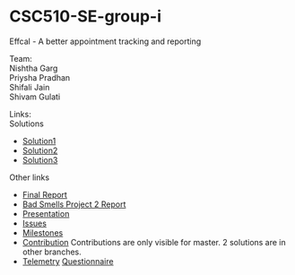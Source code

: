 # CSC510-SE-group-i  
  
  
Effcal - A better appointment tracking and reporting

Team:  
Nishtha Garg  
Priysha Pradhan  
Shifali Jain  
Shivam Gulati

Links:  
Solutions  

* [Solution1](https://github.com/shivamgulati1991/CSC510-SE-group-i/tree/master/Sol3_GS)
* [Solution2](https://github.com/shivamgulati1991/CSC510-SE-group-i/tree/and)
* [Solution3](https://github.com/shivamgulati1991/CSC510-SE-group-i/tree/JS)  

Other links

* [Final Report](https://github.com/shivamgulati1991/CSC510-SE-group-i/blob/master/Final_Report.pdf)
* [Bad Smells Project 2 Report](https://github.com/shivamgulati1991/CSC510-SE-group-i/blob/master/May1/BadSmellsReport_Group_i.pdf)
* [Presentation](https://github.com/shivamgulati1991/CSC510-SE-group-i/blob/master/Effcal_Presentation.pdf)
* [Issues](https://github.com/shivamgulati1991/CSC510-SE-group-i/issues)
* [Milestones](https://github.com/shivamgulati1991/CSC510-SE-group-i/milestones)
* [Contribution](https://github.com/shivamgulati1991/CSC510-SE-group-i/graphs/contributors)
  Contributions are only visible for master. 2 solutions are in other branches.  
* [Telemetry](https://github.com/shivamgulati1991/CSC510-SE-group-i/blob/master/Telemetry.pdf) [Questionnaire](https://github.com/shivamgulati1991/CSC510-SE-group-i/blob/master/Questionnaire.pdf)
